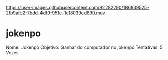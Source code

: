 

https://user-images.githubusercontent.com/92282290/186839525-2fb9afc2-7bdd-4df9-951e-1e18039ed890.mov

# jokenpo
Nome: Jokenpô  Objetivo: Ganhar do computador no jokenpô  Tentativas: 5 Vezes  
